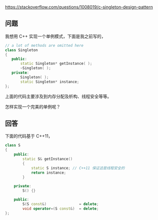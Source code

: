 <https://stackoverflow.com/questions/1008019/c-singleton-design-pattern>

## 问题

我想用 C++ 实现一个单例模式，下面是我之前写的，

```c++
// a lot of methods are omitted here
class Singleton
{
   public:
       static Singleton* getInstance( );
       ~Singleton( );
   private:
       Singleton( );
       static Singleton* instance;
};
```

上面的代码主要涉及到内存分配及析构、线程安全等等。

怎样实现一个完美的单例呢？

## 回答

下面的代码基于 C++11，

```c++
class S
{
    public:
        static S& getInstance()
        {
            static S instance; // C++11 保证这是线程安全的
            return instance;
        }
        
    private:
        S() {}

    public:
        S(S const&)               = delete;
        void operator=(S const&)  = delete;
};
```
